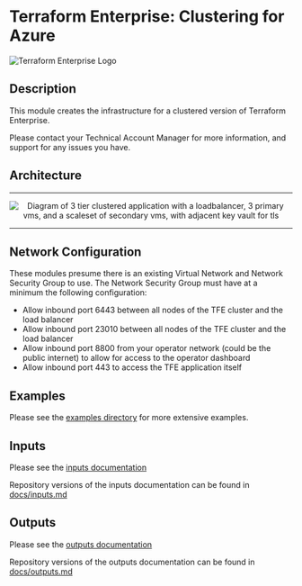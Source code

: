 # Terraform Enterprise: Clustering for Azure

![Terraform Enterprise Logo](https://github.com/hashicorp/terraform-azurerm-terraform-enterprise/blob/master/assets/Terraform_Enterprise_PrimaryLogo.png?raw=true)

## Description

This module creates the infrastructure for a clustered version of Terraform Enterprise.

Please contact your Technical Account Manager for more information, and support for any issues you have.

## Architecture

---

<p align="center">
  <img src="https://github.com/hashicorp/terraform-azurerm-terraform-enterprise/blob/master/assets/azure_diagram.png?raw=true" alt="Diagram of 3 tier clustered application with a loadbalancer, 3 primary vms, and a scaleset of secondary vms, with adjacent key vault for tls">
</p>

---

## Network Configuration

These modules presume there is an existing Virtual Network and Network Security Group to use. The Network Security Group must have at a minimum the following configuration:

* Allow inbound port 6443 between all nodes of the TFE cluster and the load balancer
* Allow inbound port 23010 between all nodes of the TFE cluster and the load balancer
* Allow inbound port 8800 from your operator network (could be the public internet) to allow for access to the operator dashboard
* Allow inbound port 443 to access the TFE application itself

## Examples

Please see the [examples directory](https://github.com/hashicorp/terraform-azurerm-terraform-enterprise/tree/master/examples/) for more extensive examples.

## Inputs

Please see the [inputs documentation](https://registry.terraform.io/modules/hashicorp/terraform-enterprise/azurerm?tab=inputs)

Repository versions of the inputs documentation can be found in [docs/inputs.md](docs/inputs.md)

## Outputs

Please see the [outputs documentation](https://registry.terraform.io/modules/hashicorp/terraform-enterprise/azurerm/?tab=outputs)

Repository versions of the outputs documentation can be found in [docs/outputs.md](docs/outputs.md)
